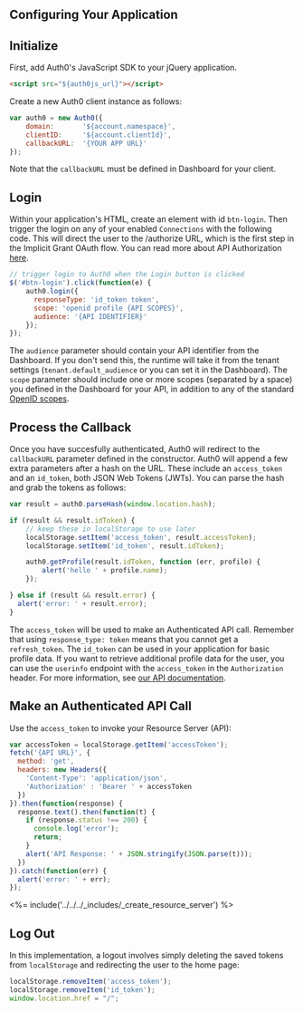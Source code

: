 ## Configuring Your Application

## Initialize

First, add Auth0's JavaScript SDK to your jQuery application.

```html
<script src="${auth0js_url}"></script>
```

Create a new Auth0 client instance as follows:

```js
var auth0 = new Auth0({
    domain:       '${account.namespace}',
    clientID:     '${account.clientId}',
    callbackURL:  '{YOUR APP URL}'
});
```

Note that the `callbackURL` must be defined in Dashboard for your client.

## Login

Within your application's HTML, create an element with id `btn-login`. Then trigger the login on any of your enabled `Connections` with the following code. This will direct the user to the /authorize URL, which is the first step in the Implicit Grant OAuth flow. You can read more about API Authorization [here](../../../api-auth/grant/implicit).

```js
// trigger login to Auth0 when the Login button is clicked
$('#btn-login').click(function(e) {
    auth0.login({
      responseType: 'id_token token',
      scope: 'openid profile {API SCOPES}',
      audience: '{API IDENTIFIER}'
    });
});
```

The `audience` parameter should contain your API identifier from the Dashboard. If you don't send this, the runtime will take it from the tenant settings (`tenant.default_audience` or you can set it in the Dashboard). The `scope` parameter should include one or more scopes (separated by a space) you defined in the Dashboard for your API, in addition to any of the standard [OpenID scopes](https://auth0.com/docs/scopes).

## Process the Callback

Once you have succesfully authenticated, Auth0 will redirect to the `callbackURL` parameter defined in the constructor. Auth0 will append a few extra parameters after a hash on the URL. These include an `access_token` and an `id_token`, both JSON Web Tokens (JWTs). You can parse the hash and grab the tokens as follows:

```js
var result = auth0.parseHash(window.location.hash);

if (result && result.idToken) {
    // keep these in localStorage to use later
    localStorage.setItem('access_token', result.accessToken);
    localStorage.setItem('id_token', result.idToken);

    auth0.getProfile(result.idToken, function (err, profile) {
        alert('hello ' + profile.name);
    });

} else if (result && result.error) {
  alert('error: ' + result.error);
}
```

The `access_token` will be used to make an Authenticated API call. Remember that using `response_type: token` means that you cannot get a `refresh_token`. The `id_token` can be used in your application for basic profile data. If you want to retrieve additional profile data for the user, you can use the `userinfo` endpoint with the `access_token` in the `Authorization` header. For more information, see [our API documentation](/api/authentication/reference#get-user-info).

## Make an Authenticated API Call

Use the `access_token` to invoke your Resource Server (API):

```js
var accessToken = localStorage.getItem('accessToken');
fetch('{API URL}', {
  method: 'get',
  headers: new Headers({
    'Content-Type': 'application/json',
    'Authorization' : 'Bearer ' + accessToken
  })
}).then(function(response) {
  response.text().then(function(t) {
    if (response.status !== 200) {
      console.log('error');
      return;
    }
    alert('API Response: ' + JSON.stringify(JSON.parse(t)));
  })
}).catch(function(err) {
  alert('error: ' + err);
});
```

<%= include('../../../_includes/_create_resource_server') %>

## Log Out

In this implementation, a logout involves simply deleting the saved tokens from `localStorage` and redirecting the user to the home page:

```js
localStorage.removeItem('access_token');
localStorage.removeItem('id_token');
window.location.href = "/";
```
